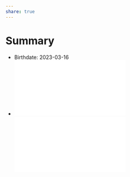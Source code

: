 ```yaml
---
share: true
---
```

# Summary
- Birthdate: 2023-03-16
- ![Hammond and Horace Microchips > Hammond](Hammond%20and%20Horace%20Microchips.md#Hammond)
![Eva Litter Puppy Log > 2023-06-09](Eva%20Litter%20Puppy%20Log.md#2023-06-09)